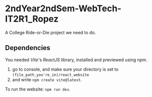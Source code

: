 # 2ndYear2ndSem-WebTech-IT2R1_Ropez

A College Ride-or-Die project we need to do.

## Dependencies

You needed *Vite*'s *ReactJS* library, installed and previewed using npm.

1. go to console, and make sure your directory is set to `(file_path_you're_in)/react_website`
2.  and write `npm create vite@latest`.

To run the website: `npm run dev`.
